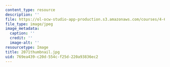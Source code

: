 ```yaml
---
content_type: resource
description: ''
file: https://ol-ocw-studio-app-production.s3.amazonaws.com/courses/4-614-religious-architecture-and-islamic-cultures-fall-2002/769ea439c20d554cf25d220a93836ec2_2071thumbnail.jpg
file_type: image/jpeg
image_metadata:
  caption: ''
  credit: ''
  image-alt: ''
resourcetype: Image
title: 2071thumbnail.jpg
uid: 769ea439-c20d-554c-f25d-220a93836ec2
---
```


